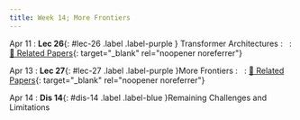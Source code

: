 ```yaml
---
title: Week 14; More Frontiers
---
```


Apr 11
: **Lec 26**{: #lec-26 .label .label-purple } Transformer Architectures
: &nbsp;
  : [📃 Related Papers](/papers/#pre-training-for-robot-manipulation-and-transformer-architectures){: target="_blank" rel="noopener noreferrer"}


Apr 13
: **Lec 27**{: #lec-27 .label .label-purple }More Frontiers
: &nbsp;
  : [📃 Related Papers](/papers/#more-frontiers){: target="_blank" rel="noopener noreferrer"}


Apr 14
: **Dis 14**{: #dis-14 .label .label-blue }Remaining Challenges and Limitations

